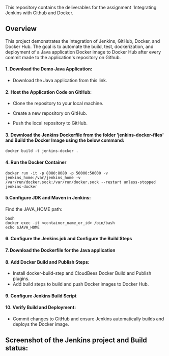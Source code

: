 This repository contains the deliverables for the assignment 'Integrating Jenkins with Github and Docker.

## Overview
This project demonstrates the integration of Jenkins, GitHub, Docker, and Docker Hub. The goal is to automate the build, test, dockerization, and deployment of a Java application Docker image to Docker Hub after every commit made to the application's repository on Github.

#### 1. Download the Demo Java Application:

- Download the Java application from this link.

#### 2. Host the Application Code on GitHub:

- Clone the repository to your local machine.

- Create a new repository on GitHub.

- Push the local repository to GitHub.

#### 3. Download the Jenkins Dockerfile from the folder 'jenkins-docker-files' and Build the Docker Image using the below command:
```
docker build -t jenkins-docker .
```
#### 4. Run the Docker Container
```
docker run -it -p 8080:8080 -p 50000:50000 -v jenkins_home:/var/jenkins_home -v /var/run/docker.sock:/var/run/docker.sock --restart unless-stopped jenkins-docker
```
#### 5.Configure JDK and Maven in Jenkins:
Find the JAVA_HOME path:
```
bash
docker exec -it <container_name_or_id> /bin/bash
echo $JAVA_HOME
```
#### 6. Configure the Jenkins job and Configure the Build Steps
#### 7. Download the Dockerfile for the Java application
#### 8. Add Docker Build and Publish Steps:
- Install docker-build-step and CloudBees Docker Build and Publish plugins.
- Add build steps to build and push Docker images to Docker Hub.
#### 9. Configure Jenkins Build Script
#### 10. Verify Build and Deployment:
- Commit changes to GitHub and ensure Jenkins automatically builds and deploys the Docker image.

## Screenshot of the Jenkins project and Build status:





